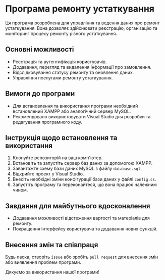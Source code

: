 # Програма ремонту устаткування

Ця програма розроблена для управління та ведення даних про ремонт устаткування. Вона дозволяє здійснювати реєстрацію, організацію та моніторинг процесу ремонту різного устаткування.

## Основні можливості

- Реєстрація та аутентифікація користувачів.
- Додавання, перегляд та видалення інформації про замовлення.
- Відслідковування статусу ремонту та оновлення даних.
- Управління послугами ремонту устаткування.

## Вимоги до програми

- Для встановлення та використання програми необхідний встановлений XAMPP або аналогічний сервер MySQL.
- Рекомендовано використовувати Visual Studio для розробки та редагування програмного коду.

## Інструкція щодо встановлення та використання

1. Клонуйте репозиторій на ваш комп'ютер.
2. Встановіть та запустіть сервер баз даних за допомогою XAMPP.
3. Завантажте схему бази даних MySQL з файлу `database.sql`.
4. Відкрийте проект у Visual Studio.
5. Внесіть необхідні зміни конфігурації бази даних у файлі `config.cs`.
6. Запустіть програму та переконайтеся, що вона працює належним чином.

## Завдання для майбутнього вдосконалення

- Додавання можливості відстеження вартості та матеріалів для ремонту.
- Покращення інтерфейсу користувача та додавання нових функцій.

## Внесення змін та співпраця

Будь ласка, створіть `issue` або зробіть `pull request` для внесення змін або виявлення проблем програми.

Дякуємо за використання нашої програми!
